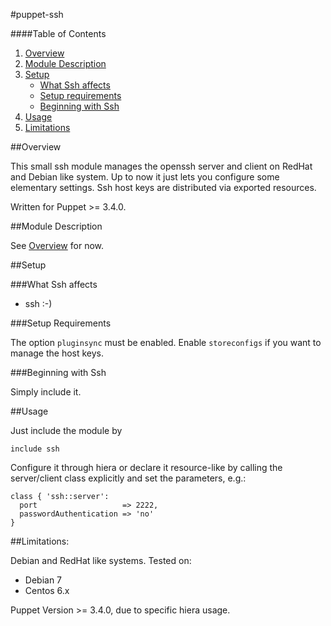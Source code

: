 #puppet-ssh

####Table of Contents

1. [Overview](#overview)
2. [Module Description](#module-description)
3. [Setup](#setup)
    * [What Ssh affects](#what-ssh-affects)
    * [Setup requirements](#setup-requirements)
    * [Beginning with Ssh](#beginning-with-Ssh)
4. [Usage](#usage)
5. [Limitations](#limitations)

##Overview

This small ssh module manages the openssh server and client on RedHat and Debian like system. Up to now it just lets you configure some elementary settings. Ssh host keys are distributed via exported resources.

Written for Puppet >= 3.4.0.

##Module Description

See [Overview](#overview) for now.

##Setup

###What Ssh affects

* ssh :-) 

###Setup Requirements

The option `pluginsync` must be enabled.
Enable `storeconfigs` if you want to manage the host keys.
	
###Beginning with Ssh	

Simply include it.

##Usage

Just include the module by 

```puppet
include ssh
```

Configure it through hiera or declare it resource-like by calling the server/client class explicitly and set the parameters, e.g.:

```puppet
class { 'ssh::server':
  port                   => 2222,
  passwordAuthentication => 'no'
}
```

##Limitations:

Debian and RedHat like systems.
Tested on:

* Debian 7
* Centos 6.x

Puppet Version >= 3.4.0, due to specific hiera usage.

